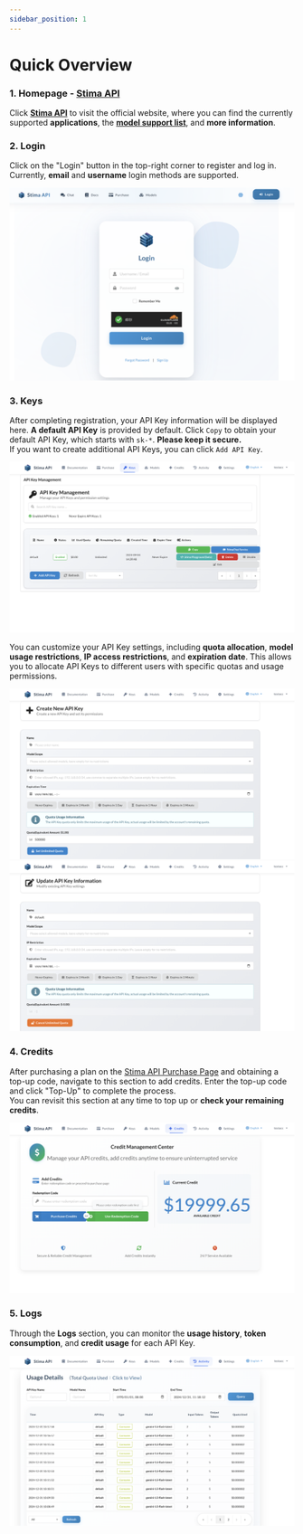```yaml
---
sidebar_position: 1
---
```


# Quick Overview

### 1. Homepage - **[Stima API](https://api.stima.tech/)**
Click **[Stima API](https://api.stima.tech/)** to visit the official website, where you can find the currently supported **applications**, the **[model support list](https://api.stima.tech/#pricing)**, and **more information**.

### 2. Login
Click on the "Login" button in the top-right corner to register and log in. Currently, **email** and **username** login methods are supported.

![image](static/img/welcome.png)

### 3. Keys

After completing registration, your API Key information will be displayed here. **A default API Key** is provided by default. Click `Copy` to obtain your default API Key, which starts with `sk-*`. **Please keep it secure.**  
If you want to create additional API Keys, you can click `Add API Key`.

![image](static/img/intro_1.png)

You can customize your API Key settings, including **quota allocation**, **model usage restrictions**, **IP access restrictions**, and **expiration date**. This allows you to allocate API Keys to different users with specific quotas and usage permissions.

![image](static/img/intro_2.png)
![image](static/img/intro_3.png)  

### 4. Credits

After purchasing a plan on the [Stima API Purchase Page](https://payment.stima.tech/) and obtaining a top-up code, navigate to this section to add credits. Enter the top-up code and click "Top-Up" to complete the process.  
You can revisit this section at any time to top up or **check your remaining credits**.

![image](static/img/intro_4.png)

### 5. Logs

Through the **Logs** section, you can monitor the **usage history**, **token consumption**, and **credit usage** for each API Key.

![image](static/img/intro_5.png)  

<!-- ### 6. Settings

This section allows users with a **GitHub** account to bind their **GitHub account** for quick login in the future.

![image](https://hackmd.io/_uploads/HJJC0RLjR.png) -->
